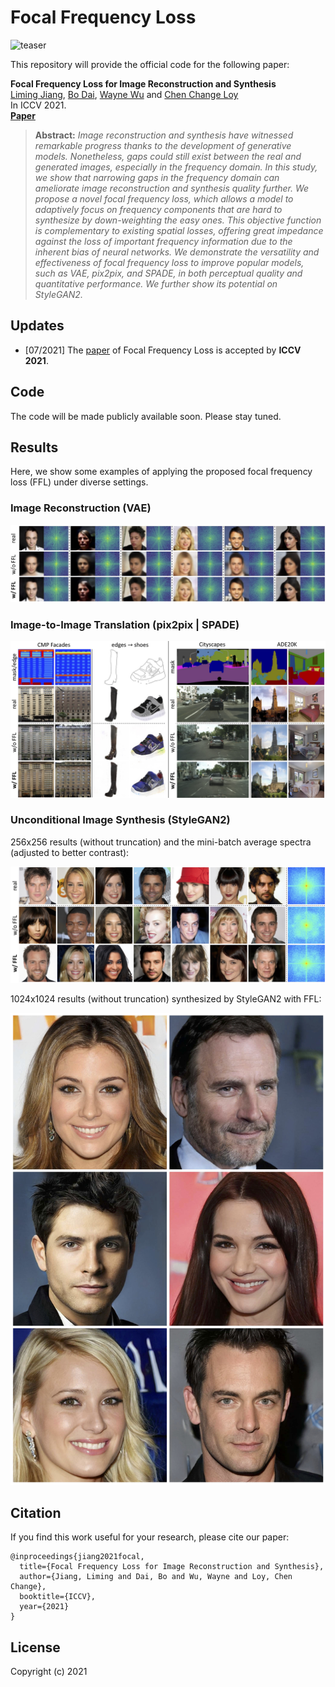 # Focal Frequency Loss

![teaser](resources/teaser.jpg)

This repository will provide the official code for the following paper:

**Focal Frequency Loss for Image Reconstruction and Synthesis**<br>
[Liming Jiang](https://liming-jiang.com/), [Bo Dai](http://daibo.info/), [Wayne Wu](https://wywu.github.io/) and [Chen Change Loy](http://personal.ie.cuhk.edu.hk/~ccloy/)<br>
In ICCV 2021.<br>
[**Paper**](https://arxiv.org/abs/2012.12821)
> **Abstract:** *Image reconstruction and synthesis have witnessed remarkable progress thanks to the development of generative models. Nonetheless, gaps could still exist between the real and generated images, especially in the frequency domain. In this study, we show that narrowing gaps in the frequency domain can ameliorate image reconstruction and synthesis quality further. We propose a novel focal frequency loss, which allows a model to adaptively focus on frequency components that are hard to synthesize by down-weighting the easy ones. This objective function is complementary to existing spatial losses, offering great impedance against the loss of important frequency information due to the inherent bias of neural networks. We demonstrate the versatility and effectiveness of focal frequency loss to improve popular models, such as VAE, pix2pix, and SPADE, in both perceptual quality and quantitative performance. We further show its potential on StyleGAN2.*

## Updates

- [07/2021] The [paper](https://arxiv.org/abs/2012.12821) of Focal Frequency Loss is accepted by **ICCV 2021**.

## Code

The code will be made publicly available soon. Please stay tuned.

## Results

Here, we show some examples of applying the proposed focal frequency loss (FFL) under diverse settings.

### Image Reconstruction (VAE)

![reconvae](resources/reconvae.jpg)

### Image-to-Image Translation (pix2pix | SPADE)

![consynI2I](resources/consynI2I.jpg)

### Unconditional Image Synthesis (StyleGAN2)

256x256 results (without truncation) and the mini-batch average spectra (adjusted to better contrast):

![unsynsg2res256](resources/unsynsg2res256.jpg)

1024x1024 results (without truncation) synthesized by StyleGAN2 with FFL:

![unsynsg2res1024](resources/unsynsg2res1024.jpg)


## Citation

If you find this work useful for your research, please cite our paper:

```
@inproceedings{jiang2021focal,
  title={Focal Frequency Loss for Image Reconstruction and Synthesis},
  author={Jiang, Liming and Dai, Bo and Wu, Wayne and Loy, Chen Change},
  booktitle={ICCV},
  year={2021}
}
```

## License

Copyright (c) 2021
